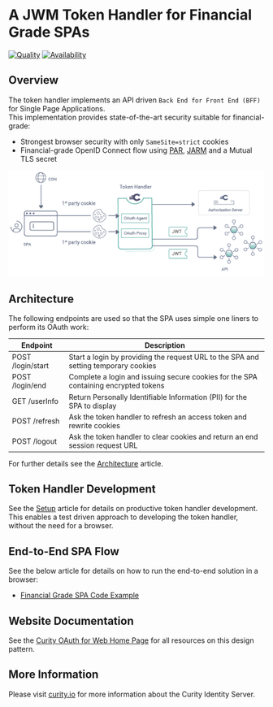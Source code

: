 # A JWM Token Handler for Financial Grade SPAs

[![Quality](https://img.shields.io/badge/quality-experiment-red)](https://curity.io/resources/code-examples/status/)
[![Availability](https://img.shields.io/badge/availability-source-blue)](https://curity.io/resources/code-examples/status/)

## Overview

The token handler implements an API driven `Back End for Front End (BFF)` for Single Page Applications.\
This implementation provides state-of-the-art security suitable for financial-grade:

- Strongest browser security with only `SameSite=strict` cookies
- Financial-grade OpenID Connect flow using [PAR](https://tools.ietf.org/id/draft-lodderstedt-oauth-par-00.html),  [JARM](https://openid.net/specs/openid-financial-api-jarm.html) and a Mutual TLS secret

![Logical Components](/doc/logical-components.png)

## Architecture

The following endpoints are used so that the SPA uses simple one liners to perform its OAuth work:

| Endpoint | Description |
| -------- | ----------- |
| POST /login/start | Start a login by providing the request URL to the SPA and setting temporary cookies |
| POST /login/end | Complete a login and issuing secure cookies for the SPA containing encrypted tokens |
| GET /userInfo | Return Personally Identifiable Information (PII) for the SPA to display |
| POST /refresh | Ask the token handler to refresh an access token and rewrite cookies |
| POST /logout | Ask the token handler to clear cookies and return an end session request URL |

For further details see the [Architecture](/doc/Architecture.md) article.

## Token Handler Development

See the [Setup](/doc/Setup.md) article for details on productive token handler development.\
This enables a test driven approach to developing the token handler, without the need for a browser.

## End-to-End SPA Flow

See the below article for details on how to run the end-to-end solution in a browser:

- [Financial Grade SPA Code Example](https://curity.io/resources/learn/financial-grade-spa-example/)

## Website Documentation

See the [Curity OAuth for Web Home Page](https://curity.io/product/token-service/oauth-for-web/) for all resources on this design pattern.

## More Information

Please visit [curity.io](https://curity.io/) for more information about the Curity Identity Server.